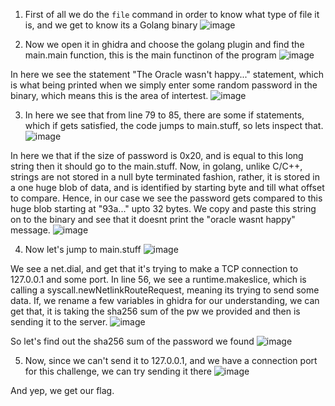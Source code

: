 1. First of all we do the `file` command in order to know what type of file it is, and we get to know its a Golang binary
![image](https://github.com/d4rkc0de-club/h4ckc0n-2023-official-writeups/assets/64488123/09f78c8f-0bde-46cb-8ff9-b4cd088c45ea)

2. Now we open it in ghidra and choose the golang plugin and find the main.main function, this is the main functinon of the program
![image](https://github.com/d4rkc0de-club/h4ckc0n-2023-official-writeups/assets/64488123/abb65b59-3bb3-48a2-a3e8-483ab50b9e2b)


In here we see the statement "The Oracle wasn't happy..." statement, which is what being printed when we simply enter some random password in the binary, which means this is the area of intertest.
![image](https://github.com/d4rkc0de-club/h4ckc0n-2023-official-writeups/assets/64488123/4e3c1a59-b365-4124-84f1-b3269dc6870e)

3. In here we see that from line 79 to 85, there are some if statements, which if gets satisfied, the code jumps to main.stuff, so lets inspect that.
![image](https://github.com/d4rkc0de-club/h4ckc0n-2023-official-writeups/assets/64488123/17cc6122-1f61-4d6c-a934-1c1f7c1e625e)

In here we that if the size of password is 0x20, and is equal to this long string then it should go to the main.stuff.
Now, in golang, unlike C/C++, strings are not stored in a null byte terminated fashion, rather, it is stored in a one huge blob of data, and is identified by starting byte and till what offset to compare.
Hence, in our case we see the password gets compared to this huge blob starting at "93a..." upto 32 bytes. We copy and paste this string on to the binary and see that it doesnt print the "oracle wasnt happy" message.
![image](https://github.com/d4rkc0de-club/h4ckc0n-2023-official-writeups/assets/64488123/6e3d00fb-d272-4f8a-8ac3-4829986b8a21)

4. Now let's jump to main.stuff
![image](https://github.com/d4rkc0de-club/h4ckc0n-2023-official-writeups/assets/64488123/a6101af6-44f7-4bd7-a4c9-28b9f5387bee)

We see a net.dial, and get that it's trying to make a TCP connection to 127.0.0.1 and some port.
In line 56, we see a runtime.makeslice, which is calling a syscall.newNetlinkRouteRequest, meaning its trying to send some data.
If, we rename a few variables in ghidra for our understanding, we can get that, it is taking the sha256 sum of the pw we provided and then is sending it to the server.
![image](https://github.com/d4rkc0de-club/h4ckc0n-2023-official-writeups/assets/64488123/8c94d03a-afa6-40b4-9428-4711933609ab)

So let's find out the sha256 sum of the password we found
![image](https://github.com/d4rkc0de-club/h4ckc0n-2023-official-writeups/assets/64488123/10b0e567-b53c-4b8b-82a4-4afd9a0c50a6)

5. Now, since we can't send it to 127.0.0.1, and we have a connection port for this challenge, we can try sending it there
![image](https://github.com/d4rkc0de-club/h4ckc0n-2023-official-writeups/assets/64488123/2002b440-13e9-4c8e-a458-257dc14eae25)

And yep, we get our flag.
